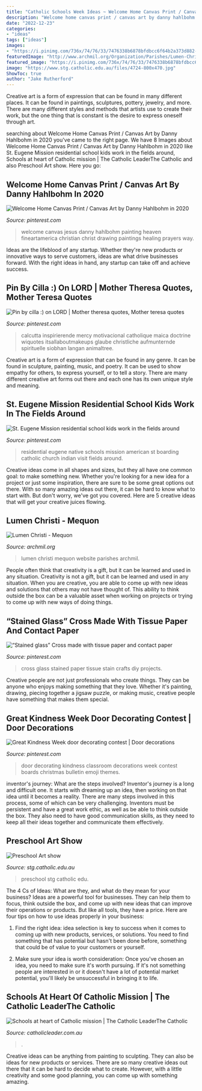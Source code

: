 ```yaml
---
title: "Catholic Schools Week Ideas ~ Welcome Home Canvas Print / Canvas Art By Danny Hahlbohm In 2020"
description: "Welcome home canvas print / canvas art by danny hahlbohm in 2020"
date: "2022-12-23"
categories:
- "ideas"
tags: ["ideas"]
images:
- "https://i.pinimg.com/736x/74/76/33/7476338b6878bfdbcc6f64b2a373d882--welcome-home-danny-odonoghue.jpg"
featuredImage: "http://www.archmil.org/Organization/Parishes/Lumen-Christi---Mequon-H15/LCMequonWorzellaphoto.jpg"
featured_image: "https://i.pinimg.com/736x/74/76/33/7476338b6878bfdbcc6f64b2a373d882--welcome-home-danny-odonoghue.jpg"
image: "https://www.stg.catholic.edu.au/files/4724-800x470.jpg"
ShowToc: true
author: "Jake Rutherford"
---
```



Creative art is a form of expression that can be found in many different places. It can be found in paintings, sculptures, pottery, jewelry, and more. There are many different styles and methods that artists use to create their work, but the one thing that is constant is the desire to express oneself through art.

	

		
searching about Welcome Home Canvas Print / Canvas Art by Danny Hahlbohm in 2020 you've came to the right page. We have 8 Images about Welcome Home Canvas Print / Canvas Art by Danny Hahlbohm in 2020 like St. Eugene Mission residential school kids work in the fields around, Schools at heart of Catholic mission | The Catholic LeaderThe Catholic and also Preschool Art show. Here you go:
		
    
## Welcome Home Canvas Print / Canvas Art By Danny Hahlbohm In 2020

<img loading=lazy src="https://i.pinimg.com/736x/74/76/33/7476338b6878bfdbcc6f64b2a373d882--welcome-home-danny-odonoghue.jpg" onerror="this.onerror=null;this.src='https://tse3.mm.bing.net/th?id=OIP.m1roHrvenv0CUQgVR5kwDAHaGq&amp;pid=15.1';" alt="Welcome Home Canvas Print / Canvas Art by Danny Hahlbohm in 2020">

_Source: pinterest.com_

>welcome canvas jesus danny hahlbohm painting heaven fineartamerica christian christ drawing paintings healing prayers way. 

	

Ideas are the lifeblood of any startup. Whether they're new products or innovative ways to serve customers, ideas are what drive businesses forward. With the right ideas in hand, any startup can take off and achieve success.

    
## Pin By Cilla :) On LORD | Mother Theresa Quotes, Mother Teresa Quotes

<img loading=lazy src="https://i.pinimg.com/736x/22/13/87/221387900ea1cfbc9831f70fa31d2f84--charity-quotes-second-life.jpg" onerror="this.onerror=null;this.src='https://tse2.mm.bing.net/th?id=OIP.euoVcmKqDGeMUoNPqIPM7gHaHa&amp;pid=15.1';" alt="Pin by cilla :) on LORD | Mother theresa quotes, Mother teresa quotes">

_Source: pinterest.com_

>calcutta inspirierende mercy motivacional catholique maica doctrine wiquotes itsallaboutmakeups glaube christliche aufmunternde spirituelle siobhan langan animaltree. 

	

Creative art is a form of expression that can be found in any genre. It can be found in sculpture, painting, music, and poetry. It can be used to show empathy for others, to express yourself, or to tell a story. There are many different creative art forms out there and each one has its own unique style and meaning.

    
## St. Eugene Mission Residential School Kids Work In The Fields Around

<img loading=lazy src="https://i.pinimg.com/736x/ec/b7/7d/ecb77d6d164b4fcb48a8dabf520d90a1.jpg" onerror="this.onerror=null;this.src='https://tse1.mm.bing.net/th?id=OIP.qknp5g1YQ4pqH3K5ZXktmAHaFj&amp;pid=15.1';" alt="St. Eugene Mission residential school kids work in the fields around">

_Source: pinterest.com_

>residential eugene native schools mission american st boarding catholic church indian visit fields around. 

	

Creative ideas come in all shapes and sizes, but they all have one common goal: to make something new. Whether you're looking for a new idea for a project or just some inspiration, there are sure to be some great options out there. With so many amazing ideas out there, it can be hard to know what to start with. But don't worry, we've got you covered. Here are 5 creative ideas that will get your creative juices flowing.

    
## Lumen Christi - Mequon

<img loading=lazy src="http://www.archmil.org/Organization/Parishes/Lumen-Christi---Mequon-H15/LCMequonWorzellaphoto.jpg" onerror="this.onerror=null;this.src='https://tse1.mm.bing.net/th?id=OIP.Sp2PnC66QqzzSCh_qtaomgHaFC&amp;pid=15.1';" alt="Lumen Christi - Mequon">

_Source: archmil.org_

>lumen christi mequon website parishes archmil. 

	

People often think that creativity is a gift, but it can be learned and used in any situation.
Creativity is not a gift, but it can be learned and used in any situation. When you are creative, you are able to come up with new ideas and solutions that others may not have thought of. This ability to think outside the box can be a valuable asset when working on projects or trying to come up with new ways of doing things.

    
## “Stained Glass” Cross Made With Tissue Paper And Contact Paper

<img loading=lazy src="https://i.pinimg.com/736x/6d/87/64/6d876446b69ddd18325509ac0d9396ff.jpg" onerror="this.onerror=null;this.src='https://tse1.mm.bing.net/th?id=OIP.MQhJWvZHHoUv571a8rKDewHaJ3&amp;pid=15.1';" alt="“Stained glass” Cross made with tissue paper and contact paper">

_Source: pinterest.com_

>cross glass stained paper tissue stain crafts diy projects. 

	

Creative people are not just professionals who create things. They can be anyone who enjoys making something that they love. Whether it's painting, drawing, piecing together a jigsaw puzzle, or making music, creative people have something that makes them special.

    
## Great Kindness Week Door Decorating Contest | Door Decorations

<img loading=lazy src="https://i.pinimg.com/736x/8c/63/be/8c63be88a4bc433e40d0f0ba8e4f721b--door-decorating-creative-ideas.jpg" onerror="this.onerror=null;this.src='https://tse1.mm.bing.net/th?id=OIP.8q9GoOqMdJ9N2eorhL94sQCoEs&amp;pid=15.1';" alt="Great Kindness Week door decorating contest | Door decorations">

_Source: pinterest.com_

>door decorating kindness classroom decorations week contest boards christmas bulletin emoji themes. 

	

inventor's journey: What are the steps involved?
Inventor's journey is a long and difficult one. It starts with dreaming up an idea, then working on that idea until it becomes a reality. There are many steps involved in this process, some of which can be very challenging. Inventors must be persistent and have a great work ethic, as well as be able to think outside the box. They also need to have good communication skills, as they need to keep all their ideas together and communicate them effectively.

    
## Preschool Art Show

<img loading=lazy src="https://www.stg.catholic.edu.au/files/4724-800x470.jpg" onerror="this.onerror=null;this.src='https://tse1.mm.bing.net/th?id=OIP.I0tZTnTAYlX5zl-BM4J_OAHaEW&amp;pid=15.1';" alt="Preschool Art show">

_Source: stg.catholic.edu.au_

>preschool stg catholic edu. 

	

The 4 Cs of Ideas: What are they, and what do they mean for your business?
Ideas are a powerful tool for businesses. They can help them to focus, think outside the box, and come up with new ideas that can improve their operations or products. But like all tools, they have a price. Here are four tips on how to use ideas properly in your business:
1. Find the right idea: idea selection is key to success when it comes to coming up with new products, services, or solutions. You need to find something that has potential but hasn't been done before, something that could be of value to your customers or yourself.

2. Make sure your idea is worth consideration: Once you've chosen an idea, you need to make sure it's worth pursuing. If it's not something people are interested in or it doesn't have a lot of potential market potential, you'll likely be unsuccessful in bringing it to life.

    
## Schools At Heart Of Catholic Mission | The Catholic LeaderThe Catholic

<img loading=lazy src="https://catholicleader.com.au/wp-content/uploads/2013/08/80546.jpg" onerror="this.onerror=null;this.src='https://tse1.mm.bing.net/th?id=OIP.XY4NxNibgBJca5gVxPE76wHaE8&amp;pid=15.1';" alt="Schools at heart of Catholic mission | The Catholic LeaderThe Catholic">

_Source: catholicleader.com.au_

>. 

	

Creative ideas can be anything from painting to sculpting. They can also be ideas for new products or services. There are so many creative ideas out there that it can be hard to decide what to create. However, with a little creativity and some good planning, you can come up with something amazing.

